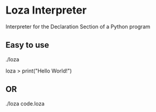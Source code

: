 # Loza Interpreter
Interpreter for the Declaration Section of a Python program

## Easy to use
./loza 

loza > print("Hello World!")

## OR
./loza code.loza
